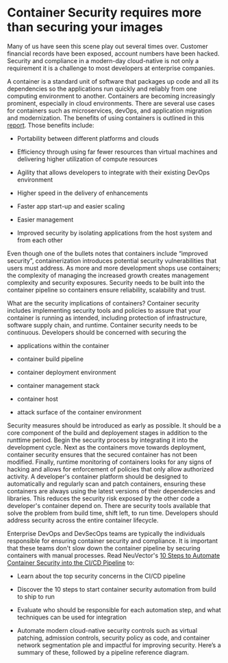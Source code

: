 # Container Security requires more than securing your images


Many of us have seen this scene play out several times over.  Customer financial records have been exposed, account numbers have been hacked.  Security and compliance in a modern-day cloud-native is not only a requirement it is a challenge to most developers at enterprise companies.  

A container is a standard unit of software that packages up code and all its dependencies so the applications run quickly and reliably from one computing environment to another.  Containers are becoming increasingly prominent, especially in cloud environments.  There are several use cases for containers such as microservices, devOps, and application migration and modernization.  The benefits of using containers is outlined in this [report](https://www.ibm.com/cloud/blog/the-benefits-of-containerization-and-what-it-means-for-you). Those benefits include:

* Portability between different platforms and clouds

* Efficiency through using far fewer resources than virtual machines and delivering higher utilization of compute resources

* Agility that allows developers to integrate with their existing DevOps environment

* Higher speed in the delivery of enhancements

* Faster app start-up and easier scaling

* Easier management

* Improved security by isolating applications from the host system and from each other


Even though one of the bullets notes that containers include “improved security”, containerization introduces potential security vulnerabilities that users must address.  As more and more development shops use containers; the complexity of managing the increased growth creates management complexity and security exposures. Security needs to be built into the container pipeline so containers ensure reliability, scalability and trust.

What are the security implications of containers? Container security includes implementing security tools and policies to assure that your container is running as intended, including protection of infrastructure, software supply chain, and runtime. Container security needs to be continuous. Developers should be concerned with securing the

* applications within the container

* container build pipeline

* container deployment environment

* container management stack

* container host

* attack surface of the container environment

Security measures should be introduced as early as possible.  It should be a core component of the build and deployement stages in addition to the runttime period. Begin the security process by integrating it into the development cycle. Next as the containers move towards deployment, container security ensures that the secured container has not been modified.  Finally, runtime monitoring of containers looks for any signs of hacking and allows for enforcement of policies that only allow authorized activity.  A developer's container platform should be designed to automatically and regularly scan and patch containers, ensuring these containers are always using the latest versions of their dependencies and libraries. This reduces the security risk exposed by the other code a developer's container depend on. There are security tools available that solve the problem from build time, shift left, to run time.  Developers should address security across the entire container lifecycle. 

Enterprise DevOps and DevSecOps teams are typically the individuals responsible for ensuring container security and compliance. It is important that these teams don't slow down the container pipeline by securing containers with manual processes. Read NeuVector's [10 Steps to Automate Container Security into the CI/CD Pipeline](https://neuvector.com/learn/container-security-automation-guide/) to:

* Learn about the top security concerns in the CI/CD pipeline

* Discover the 10 steps to start container security automation from build to ship to run

* Evaluate who should be responsible for each automation step, and what techniques can be used for integration

* Automate modern cloud-native security controls such as virtual patching, admission controls, security policy as code, and container network segmentation
ple and impactful for improving security. Here’s a summary of these, followed by a pipeline reference diagram.